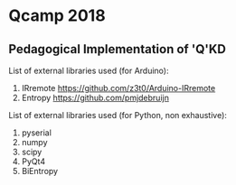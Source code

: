 # Qcamp 2018

## Pedagogical Implementation of 'Q'KD

List of external libraries used (for Arduino):
1. IRremote https://github.com/z3t0/Arduino-IRremote
2. Entropy https://github.com/pmjdebruijn

List of external libraries used (for Python, non exhaustive):
1. pyserial
2. numpy
3. scipy
4. PyQt4
5. BiEntropy
